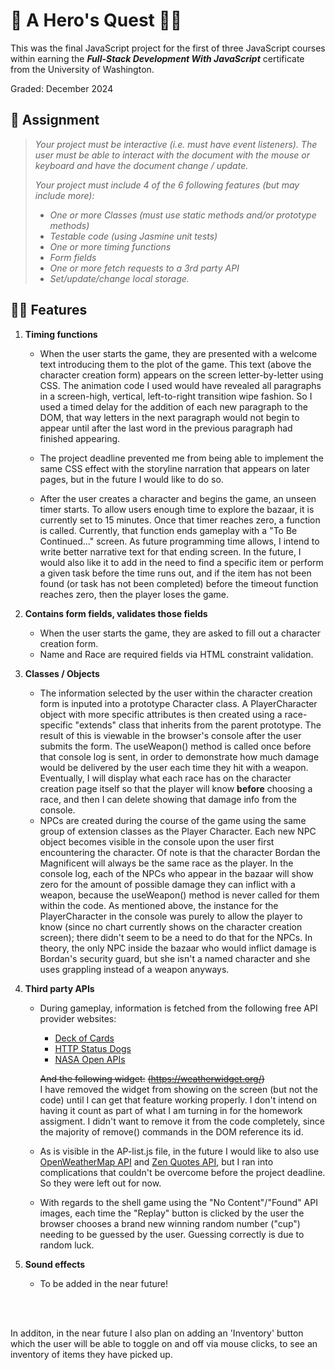 # 🧝 A Hero's Quest 🧝‍♀️

This was the final JavaScript project for the first of three JavaScript courses within earning the _**Full-Stack Development With JavaScript**_ certificate from the University of Washington.

Graded: December 2024

## 📜 Assignment

> _Your project must be interactive (i.e. must have event listeners).  The user must be able to interact with the document with the mouse or keyboard and have the document change / update._
>
> _Your project must include 4 of the 6 following features (but may include more):_
>
> * _One or more Classes (must use static methods and/or prototype methods)_
> * _Testable code (using Jasmine unit tests)_
> * _One or more timing functions_
> * _Form fields_
> * _One or more fetch requests to a 3rd party API_ 
> * _Set/update/change local storage._

## 🧙‍♂️ Features

1. **Timing functions**
    * When the user starts the game, they are presented with a welcome text introducing them to the plot of the game.  This text (above the character creation form) appears on the screen letter-by-letter using CSS.  The animation code I used would have revealed all paragraphs in a screen-high, vertical, left-to-right transition wipe fashion.  So I used a timed delay for the addition of each new paragraph to the DOM, that way letters in the next paragraph would not begin to appear until after the last word in the previous paragraph had finished appearing.

    * The project deadline prevented me from being able to implement the same CSS effect with the storyline narration that appears on later pages, but in the future I would like to do so.

    * After the user creates a character and begins the game, an unseen timer starts.  To allow users enough time to explore the bazaar, it is currently set to 15 minutes.  Once that timer reaches zero, a function is called.  Currently, that function ends gameplay with a "To Be Continued..." screen.  As future programming time allows, I intend to write better narrative text for that ending screen.  In the future, I would also like it to add in the need to find a specific item or perform a given task before the time runs out, and if the item has not been found (or task has not been completed) before the timeout function reaches zero, then the player loses the game.

2. **Contains form fields, validates those fields**
    * When the user starts the game, they are asked to fill out a character creation form.
    * Name and Race are required fields via HTML constraint validation.

3. **Classes / Objects**
    * The information selected by the user within the character creation form is inputed into a prototype Character class.  A PlayerCharacter object with more specific attributes is then created using a race-specific "extends" class that inherits from the parent prototype.  The result of this is viewable in the browser's console after the user submits the form.  The useWeapon() method is called once before that console log is sent, in order to demonstrate how much damage would be delivered by the user each time they hit with a weapon.  Eventually, I will display what each race has on the character creation page itself so that the player will know **before** choosing a race, and then I can delete showing that damage info from the console.
    * NPCs are created during the course of the game using the same group of extension classes as the Player Character.  Each new NPC object becomes visible in the console upon the user first encountering the character.  Of note is that the character Bordan the Magnificent will always be the same race as the player.  In the console log, each of the NPCs who appear in the bazaar will show zero for the amount of possible damage they can inflict with a weapon, because the useWeapon() method is never called for them within the code.  As mentioned above, the instance for the PlayerCharacter in the console was purely to allow the player to know (since no chart currently shows on the character creation screen); there didn't seem to be a need to do that for the NPCs.  In theory, the only NPC inside the bazaar who would inflict damage is Bordan's security guard, but she isn't a named character and she uses grappling instead of a weapon anyways.

4. **Third party APIs**
    * During gameplay, information is fetched from the following free API provider websites:
      * [Deck of Cards](https://www.deckofcardsapi.com/)
      * [HTTP Status Dogs](https://http.dog/)
      * [NASA Open APIs](https://api.nasa.gov/)

      ~~And the following widget:~~
~~(https://weatherwidget.org/)~~  <br>I have removed the widget from showing on the screen (but not the code) until I can get that feature working properly.  I don't intend on having it count as part of what I am turning in for the homework assigment.  I didn't want to remove it from the code completely, since the majority of remove() commands in the DOM reference its id.

    * As is visible in the AP-list.js file, in the future I would like to also use [OpenWeatherMap API](https://openweathermap.org/api) and [Zen Quotes API](https://zenquotes.io/), but I ran into complications that couldn't be overcome before the project deadline.  So they were left out for now.

    * With regards to the shell game using the "No Content"/"Found" API images, each time the "Replay" button is clicked by the user the browser chooses a brand new winning random number ("cup") needing to be guessed by the user.  Guessing correctly is due to random luck.

5. **Sound effects**

   * To be added in the near future!

<br>

<br>

In additon, in the near future I also plan on adding an 'Inventory' button which the user will be able to toggle on and off via mouse clicks, to see an inventory of items they have picked up.
